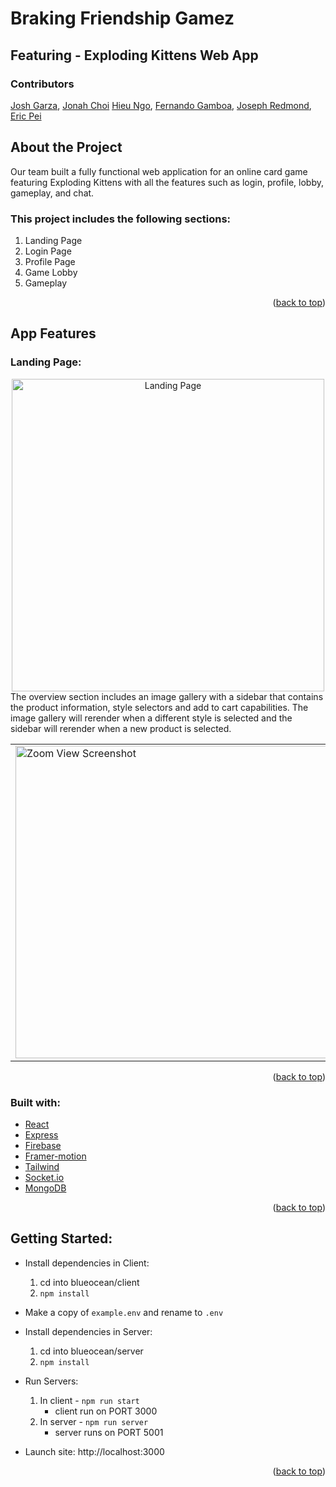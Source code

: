 # Braking Friendship Gamez
## Featuring - Exploding Kittens Web App

### Contributors
<a href="https://github.com/joshgarza">Josh Garza</a>,
<a href="https://github.com/jonahchoi">Jonah Choi</a>
<a href="https://github.com/hieungo89">Hieu Ngo</a>,
<a href="https://github.com/Fernando-Gamboa">Fernando Gamboa</a>,
<a href="https://github.com/jredboyz">Joseph Redmond</a>,
<a href="https://github.com/ericpei1">Eric Pei</a>

<!-- ABOUT THE PROJECT -->
## About the Project
Our team built a fully functional web application for an online card game featuring Exploding Kittens with all the features such as login, profile, lobby, gameplay, and chat.

### This project includes the following sections:
1. Landing Page
2. Login Page
3. Profile Page
4. Game Lobby
5. Gameplay

<p align="right">(<a href="#top">back to top</a>)</p>

## App Features
<!-- TODO USE THIS TEMPLATE FOR EACH FEATURE  -->
### Landing Page:
<div align="center">
  <img src="screenshots/Overview.png" alt="Landing Page" width="500">
</div>
The overview section includes an image gallery with a sidebar that contains the product information, style selectors and add to cart capabilities. The image gallery will rerender when a different style is selected and the sidebar will rerender when a new product is selected.
<table>
  <tr>
    <td>
      <img src="screenshots/Overview-Expanded.png" alt="Zoom View Screenshot" width="500">
    </td>
    <td>
      <b>Landing Page:</b>  Explanation.
    </td>
  </tr>
</table>
<p align="right">(<a href="#top">back to top</a>)</p>


### Built with:
* [React](https://reactjs.org/)
* [Express](https://expressjs.com/)
* [Firebase](https://firebase.google.com/)
* [Framer-motion](https://www.npmjs.com/package/framer-motion)
* [Tailwind](https://tailwindcss.com/)
* [Socket.io](https://socket.io/)
* [MongoDB](https://www.mongodb.com/)


<p align="right">(<a href="#top">back to top</a>)</p>

## Getting Started:
  - Install dependencies in Client:
    1. cd into blueocean/client
    2. `npm install`
  -  Make a copy of `example.env` and rename to `.env`
  - Install dependencies in Server:
    1. cd into blueocean/server
    2. `npm install`
  - Run Servers:
    1. In client - `npm run start`
        - client run on PORT 3000
    2. In server - `npm run server`
        - server runs on PORT 5001

  - Launch site: http://localhost:3000

<p align="right">(<a href="#top">back to top</a>)</p>